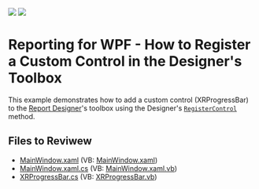 <!-- default badges list -->
[![](https://img.shields.io/badge/Open_in_DevExpress_Support_Center-FF7200?style=flat-square&logo=DevExpress&logoColor=white)](https://supportcenter.devexpress.com/ticket/details/T416384)
[![](https://img.shields.io/badge/📖_How_to_use_DevExpress_Examples-e9f6fc?style=flat-square)](https://docs.devexpress.com/GeneralInformation/403183)
<!-- default badges end -->
# Reporting for WPF - How to Register a Custom Control in the Designer's Toolbox

This example demonstrates how to add a custom control (XRProgressBar) to the [Report Designer](https://docs.devexpress.com/XtraReports/114104/desktop-reporting/wpf-reporting/end-user-report-designer-for-wpf)'s toolbox using the Designer's [`RegisterControl`](https://docs.devexpress.com/WPF/DevExpress.Xpf.Reports.UserDesigner.ReportDesigner.RegisterControl.overloads) method.

## Files to Reviwew

* [MainWindow.xaml](./CS/ReportDesigner_AddingCustomControl/MainWindow.xaml) (VB: [MainWindow.xaml](./VB/ReportDesigner_AddingCustomControl/MainWindow.xaml))
* [MainWindow.xaml.cs](./CS/ReportDesigner_AddingCustomControl/MainWindow.xaml.cs) (VB: [MainWindow.xaml.vb](./VB/ReportDesigner_AddingCustomControl/MainWindow.xaml.vb))
* [XRProgressBar.cs](./CS/ReportDesigner_AddingCustomControl/XRProgressBar.cs) (VB: [XRProgressBar.vb](./VB/ReportDesigner_AddingCustomControl/XRProgressBar.vb))
